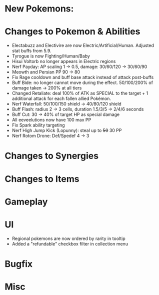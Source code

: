 # New Pokemons:

# Changes to Pokemon & Abilities

- Electabuzz and Electivire are now Electric/Artificial/Human. Adjusted stat buffs from 5.9.
- Tyrogue is now Fighting/Human/Baby
- Hisui Voltorb no longer appears in Electric regions
- Nerf Payday: AP scaling 1 -> 0.5, damage: 30/60/120 → 30/60/90
- Meowth and Persian PP 90 → 80
- Fix Rage cooldown and buff base attack instead of attack post-buffs
- Buff Bide: no longer cannot move during the effect. 50/100/200% of damage taken → 200% at all tiers
- Changed Retaliate: deal 100% of ATK as SPECIAL to the target + 1 additional attack for each fallen allied Pokémon.
- Nerf Waterfall: 50/100/150 shield → 40/80/120 shield
- Buff Flash: radius 2 → 3 cells, duration 1.5/3/5 → 2/4/6 seconds
- Buff Cut: 30 → 40% of target HP as special damage
- All eeveelutions now have 100 max PP
- Fix Spark ability targeting
- Nerf High Jump Kick (Lopunny): steal up to ~~50~~ 30 PP
- Nerf Rotom Drone: Def/Spedef 4 → 3


# Changes to Synergies

# Changes to Items

# Gameplay

# UI

- Regional pokemons are now ordered by rarity in tooltip
- Added a "refundable" checkbox filter in collection menu

# Bugfix

# Misc
